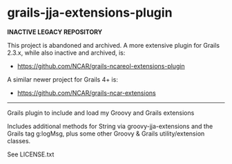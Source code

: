 # grails-jja-extensions-plugin

**INACTIVE LEGACY REPOSITORY**

This project is abandoned and archived.
A more extensive plugin for Grails 2.3.x,
while also inactive and archived, is:

 * https://github.com/NCAR/grails-ncareol-extensions-plugin

A similar newer project for Grails 4+ is:

 * https://github.com/NCAR/grails-ncar-extensions

---

Grails plugin to include and load my Groovy and Grails extensions

Includes additional methods for String via groovy-jja-extensions
and the Grails tag g:logMsg, plus some other Groovy & Grails
utility/extension classes.


See LICENSE.txt
